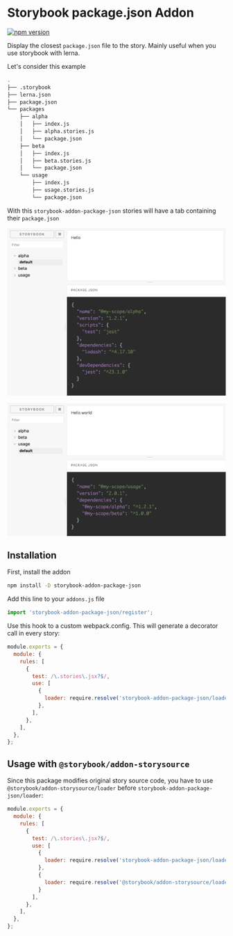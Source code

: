 # Storybook package.json Addon

[![npm version][1]][2] 

Display the closest `package.json` file to the story. Mainly useful when you use storybook with lerna.

Let's consider this example

```sh
.
├── .storybook
├── lerna.json
├── package.json
└── packages
    ├── alpha
    │   ├── index.js
    │   ├── alpha.stories.js
    │   └── package.json
    ├── beta
    │   ├── index.js
    │   ├── beta.stories.js
    │   └── package.json
    └── usage
        ├── index.js
        ├── usage.stories.js
        └── package.json
```

With this `storybook-addon-package-json` stories will have a tab containing their `package.json`

![package.json demo](alpha-story.png)

![package.json demo](usage-story.png)


## Installation

First, install the addon

```sh
npm install -D storybook-addon-package-json
```

Add this line to your `addons.js` file

```js
import 'storybook-addon-package-json/register';
```

Use this hook to a custom webpack.config. This will generate a decorator call in every story:

```js
module.exports = {
  module: {
    rules: [
      {
        test: /\.stories\.jsx?$/,
        use: [
          {
            loader: require.resolve('storybook-addon-package-json/loader'),
          },
        ],
      },
    ],
  },
};
```

## Usage with `@storybook/addon-storysource`

Since this package modifies original story source code, you have to use `@storybook/addon-storysource/loader` before `storybook-addon-package-json/loader`:

```js
module.exports = {
  module: {
    rules: [
      {
        test: /\.stories\.jsx?$/,
        use: [
          {
            loader: require.resolve('storybook-addon-package-json/loader'),
          },
          {
            loader: require.resolve('@storybook/addon-storysource/loader'),
          }
        ],
      },
    ],
  },
};
```

[1]: https://img.shields.io/npm/v/puppeteer-har.svg?style=flat-square
[2]: https://npmjs.org/package/storybook-addon-package-json
